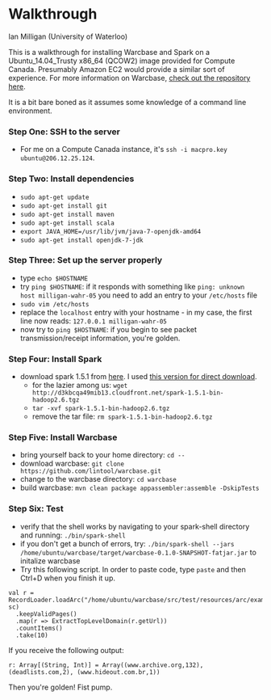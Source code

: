 # Walkthrough

Ian Milligan (University of Waterloo)

This is a walkthrough for installing Warcbase and Spark on a Ubuntu_14.04_Trusty x86_64 (QCOW2) image provided for Compute Canada. Presumably Amazon EC2 would provide a similar sort of experience. For more information on Warcbase, [check out the repository here](https://github.com/lintool/warcbase).

It is a bit bare boned as it assumes some knowledge of a command line environment.

### Step One: SSH to the server 
- For me on a Compute Canada instance, it's `ssh -i macpro.key ubuntu@206.12.25.124`.

### Step Two: Install dependencies
- `sudo apt-get update`
- `sudo apt-get install git`
- `sudo apt-get install maven`
- `sudo apt-get install scala`
- `export JAVA_HOME=/usr/lib/jvm/java-7-openjdk-amd64`
- `sudo apt-get install openjdk-7-jdk`

### Step Three: Set up the server properly
- type `echo $HOSTNAME`
- try `ping $HOSTNAME`: if it responds with something like `ping: unknown host milligan-wahr-05` you need to add an entry to your `/etc/hosts` file
- `sudo vim /etc/hosts`
- replace the `localhost` entry with your hostname - in my case, the first line now reads: `127.0.0.1 milligan-wahr-05`
- now try to `ping $HOSTNAME`: if you begin to see packet transmission/receipt information, you're golden.

### Step Four: Install Spark
- download spark 1.5.1 from [here](http://spark.apache.org/downloads.html). I used [this version for direct download](http://d3kbcqa49mib13.cloudfront.net/spark-1.5.1-bin-hadoop2.6.tgz).
	- for the lazier among us: `wget http://d3kbcqa49mib13.cloudfront.net/spark-1.5.1-bin-hadoop2.6.tgz`
	- `tar -xvf spark-1.5.1-bin-hadoop2.6.tgz`
	- remove the tar file: `rm spark-1.5.1-bin-hadoop2.6.tgz`

### Step Five: Install Warcbase
- bring yourself back to your home directory: `cd --`
- download warcbase: `git clone https://github.com/lintool/warcbase.git`
- change to the warcbase directory: `cd warcbase`
- build warcbase: `mvn clean package appassembler:assemble -DskipTests`

### Step Six: Test
- verify that the shell works by navigating to your spark-shell directory and running: `./bin/spark-shell`
- if you don't get a bunch of errors, try: `./bin/spark-shell --jars /home/ubuntu/warcbase/target/warcbase-0.1.0-SNAPSHOT-fatjar.jar` to initalize warcbase
- Try this following script. In order to paste code, type `paste` and then Ctrl+D when you finish it up.

```
val r = RecordLoader.loadArc("/home/ubuntu/warcbase/src/test/resources/arc/example.arc.gz", sc)
  .keepValidPages()
  .map(r => ExtractTopLevelDomain(r.getUrl))
  .countItems()
  .take(10)
```
 
If you receive the following output:

```
r: Array[(String, Int)] = Array((www.archive.org,132), (deadlists.com,2), (www.hideout.com.br,1))
```

Then you're golden! Fist pump.
